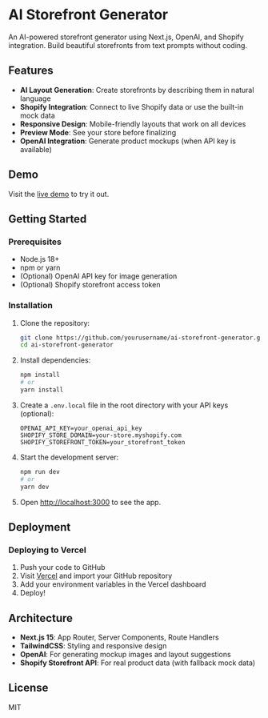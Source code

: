 # AI Storefront Generator

An AI-powered storefront generator using Next.js, OpenAI, and Shopify integration. Build beautiful storefronts from text prompts without coding.

## Features

- **AI Layout Generation**: Create storefronts by describing them in natural language
- **Shopify Integration**: Connect to live Shopify data or use the built-in mock data
- **Responsive Design**: Mobile-friendly layouts that work on all devices
- **Preview Mode**: See your store before finalizing
- **OpenAI Integration**: Generate product mockups (when API key is available)

## Demo

Visit the [live demo](https://storefront-generator.vercel.app) to try it out.

## Getting Started

### Prerequisites

- Node.js 18+ 
- npm or yarn
- (Optional) OpenAI API key for image generation
- (Optional) Shopify storefront access token

### Installation

1. Clone the repository:
   ```bash
   git clone https://github.com/yourusername/ai-storefront-generator.git
   cd ai-storefront-generator
   ```

2. Install dependencies:
   ```bash
   npm install
   # or
   yarn install
   ```

3. Create a `.env.local` file in the root directory with your API keys (optional):
   ```
   OPENAI_API_KEY=your_openai_api_key
   SHOPIFY_STORE_DOMAIN=your-store.myshopify.com
   SHOPIFY_STOREFRONT_TOKEN=your_storefront_token
   ```

4. Start the development server:
   ```bash
   npm run dev
   # or
   yarn dev
   ```

5. Open [http://localhost:3000](http://localhost:3000) to see the app.

## Deployment

### Deploying to Vercel

1. Push your code to GitHub
2. Visit [Vercel](https://vercel.com) and import your GitHub repository
3. Add your environment variables in the Vercel dashboard
4. Deploy!

## Architecture

- **Next.js 15**: App Router, Server Components, Route Handlers
- **TailwindCSS**: Styling and responsive design
- **OpenAI**: For generating mockup images and layout suggestions
- **Shopify Storefront API**: For real product data (with fallback mock data)

## License

MIT
